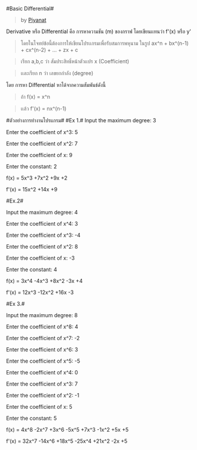 #Basic Differential#
> by [Piyanat](https://github.com/pupukung2007)

Derivative หรือ Differential คือ การหาความชัน (m) ของกราฟ โดยเขียนเเทนว่า f'(x) หรือ y' 

>โดยในโจทย์ข้อนี้ต้องการให้เขียนโปรเเกรมเพื่อรับสมการพหุนาม ในรูป ax^n + bx^(n-1) + cx^(n-2) + ... + zx + c

>เรียก a,b,c ว่า สัมประสิทธิ์หน้าตัวเเปร x (Coefficient)

>เเละเรียก n ว่า เลขยกกำลัง (degree)

โดย การหา Differential หาได้จากความสัมพันธ์ดังนี้ 
>ถ้า f(x) = x^n

>เเล้ว f'(x) = nx^(n-1)

#ตัวอย่างการทำงานโปรแกรม#
#Ex 1.#
Input the maximum degree:  3

Enter the coefficient of x^3:  5

Enter the coefficient of x^2:  7

Enter the coefficient of x:  9

Enter the constant:  2

f(x) = 5x^3 +7x^2 +9x +2 

f'(x) = 15x^2 +14x +9     


#Ex.2#

Input the maximum degree:  4

Enter the coefficient of x^4:  3

Enter the coefficient of x^3:  -4

Enter the coefficient of x^2:  8

Enter the coefficient of x:  -3

Enter the constant:  4

f(x) = 3x^4 -4x^3 +8x^2 -3x +4 

f'(x) = 12x^3 -12x^2 +16x -3    


#Ex 3.#

Input the maximum degree:  8

Enter the coefficient of x^8:  4

Enter the coefficient of x^7:  -2

Enter the coefficient of x^6:  3

Enter the coefficient of x^5:  -5

Enter the coefficient of x^4:  0

Enter the coefficient of x^3:  7

Enter the coefficient of x^2:  -1

Enter the coefficient of x:  5

Enter the constant:  5

f(x) = 4x^8 -2x^7 +3x^6 -5x^5 +7x^3 -1x^2 +5x +5 

f'(x) = 32x^7 -14x^6 +18x^5 -25x^4 +21x^2 -2x +5     


